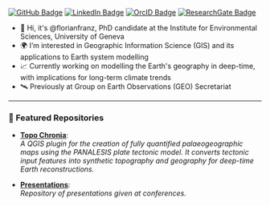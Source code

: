[![GitHub Badge](https://img.shields.io/badge/GitHub-100000?style=for-the-badge&logo=github&logoColor=white)](https://github.com/florianfranz?tab=followers)
[![LinkedIn Badge](https://img.shields.io/badge/LinkedIn-0077B5?style=for-the-badge&logo=linkedin&logoColor=white)](https://www.linkedin.com/in/florian-franziskakis-07674816a/)
[![OrcID Badge](https://img.shields.io/badge/orcid-A6CE39?style=for-the-badge&logo=orcid&logoColor=white)](https://orcid.org/0000-0001-6855-0269)
[![ResearchGate Badge](https://img.shields.io/badge/Research_Gate-00CCBB.svg?&style=for-the-badge&logo=ResearchGate&logoColor=white)](https://www.researchgate.net/profile/Florian-Franziskakis)

- :vulcan_salute: Hi, it's @florianfranz, PhD candidate at the Institute for Environmental Sciences, University of Geneva
- :earth_africa: I’m interested in Geographic Information Science (GIS) and its applications to Earth system modelling
- :chart_with_upwards_trend: Currently working on modelling the Earth's geography in deep-time, with implications for long-term climate trends
- :artificial_satellite: Previously at Group on Earth Observations (GEO) Secretariat



---

### 📂 Featured Repositories

- [**Topo Chronia**](https://github.com/florianfranz/topo_chronia):  
  *A QGIS plugin for the creation of fully quantified palaeogeographic maps using the PANALESIS plate tectonic model. It converts tectonic input features into synthetic topography and geography for deep-time Earth reconstructions.*

- [**Presentations**](https://github.com/florianfranz/presentations):  
  *Repository of presentations given at conferences.*
